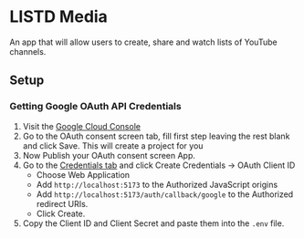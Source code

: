 # LISTD Media

An app that will allow users to create, share and watch lists of YouTube channels.

## Setup
###  Getting Google OAuth API Credentials

1. Visit the [Google Cloud Console](https://console.developers.google.com/apis/credentials)
2. Go to the OAuth consent screen tab, fill first step leaving the rest blank and click Save. This will create a project for you
3. Now Publish your OAuth consent screen App.
4. Go to the [Credentials tab](https://console.cloud.google.com/apis/credentials) and click Create Credentials -> OAuth Client ID
   * Choose Web Application
   * Add `http://localhost:5173` to the Authorized JavaScript origins
   * Add `http://localhost:5173/auth/callback/google` to the Authorized redirect URIs.
   * Click Create.
5. Copy the Client ID and Client Secret and paste them into the `.env` file.